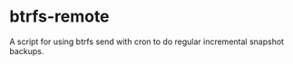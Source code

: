btrfs-remote
============

A script for using btrfs send with cron to do regular incremental snapshot backups.
